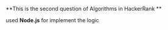 **This is the second question of Algorithms in HackerRank **

used **Node.js** for implement the logic